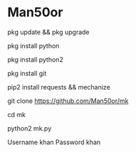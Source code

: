 # Man50or

pkg update && pkg upgrade 

pkg install python 

pkg install python2

pkg install git 

pip2 install requests && mechanize

git clone https://github.com/Man50or/mk

cd mk

python2 mk.py

Username  khan
Password  khan
